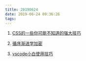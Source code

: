 ```yaml
---
title: 20190624
date: 2019-06-24 09:36:26
tags:
---
```


1. [CSS的一些你可能不知道的强大技巧](https://juejin.im/post/5d0b76d8f265da1b602909c5)

2. [循序渐进学加密](https://mp.weixin.qq.com/s/kwW9KhOfe7fjadhCa_d3kg)
   
3. [vscode小白使用技巧](https://mp.weixin.qq.com/s/SmoWMHMPtAPUT437MZv2PA)